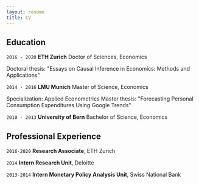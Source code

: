 ```yaml
---
layout: resume
title: CV
---
```



## Education 

`2016 - 2020`
__ETH Zurich__
Doctor of Sciences, Economics

Doctoral thesis: "Essays on Causal Inference in Economics: Methods and Applications"

`2014 - 2016`
__LMU Munich__
Master of Science, Economics

Specialization: Applied Econometrics
Master thesis: "Forecasting Personal Consumption Expenditures Using Google Trends"


`2010 - 2013`
__University of Bern__
Bachelor of Science, Economics



## Professional Experience

`2016-2020`
__Research Associate__, ETH Zurich 

`2014`
__Intern Research Unit__, Deloitte 

`2013-2014`
__Intern Monetary Policy Analysis Unit__, Swiss National Bank


<!-- ## CV download

- [Download CV](pdf/CV_MoorElias.pdf) -->


<!-- ### Footer

Last updated: May 2013 -->


